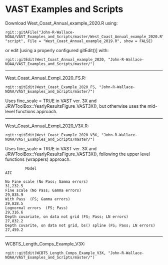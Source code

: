 # VAST Examples and Scripts

Download West_Coast_Annual_example_2020.R using:

    rgit::gitAFile("John-R-Wallace-NOAA/VAST_Examples_and_Scripts/master/West_Coast_Annual_example_2020.R", "script", File = "West_Coast_Annual_example_2019.R", show = FALSE)
    
or edit [using a properly configured gitEdit()] with:

    rgit::gitEdit(West_Coast_Annual_example_2020, "John-R-Wallace-NOAA/VAST_Examples_and_Scripts/master/")

-----------------------------------------------------------------------------------------

West_Coast_Annual_Exmpl_2020_FS.R:
 
    rgit::gitEdit(West_Coast_Example_2020_FS, "John-R-Wallace-NOAA/VAST_Examples_and_Scripts/master/")
  
Uses fine_scale = TRUE in VAST ver. 3X and JRWToolBox::YearlyResultsFigure_VAST3X(), but otherwise uses the mid-level functions approach.

-----------------------------------------------------------------------------------------

West_Coast_Annual_Exmpl_2020_V3X.R:

    rgit::gitEdit(West_Coast_Example_2020_V3X, "John-R-Wallace-NOAA/VAST_Examples_and_Scripts/master/")
  
Uses fine_scale = TRUE in VAST ver. 3X and JRWToolBox::YearlyResultsFigure_VAST3X(), following the upper level functions (wrappers) approach.

             Model                                                            AIC
             
    No Fine scale (No Pass; Gamma errors)                                   31,232.5
    Fine scale (No Pass; Gamma errors)                                      29,835.9
    With Pass  (FS; Gamma errors)                                           29,828.5
    Lognormal errors  (FS; Pass)                                            29,316.6
    Depth covariate, on data not grid (FS; Pass; LN errors)                 27,832.2
    Depth covarite, on data not grid, bs() spline (FS; Pass; LN errors)     27,459.2

-----------------------------------------------------------------------------------------

WCBTS_Length_Comps_Example_V3X:
 
    rgit::gitEdit(WCBTS_Length_Comps_Example_V3X, "John-R-Wallace-NOAA/VAST_Examples_and_Scripts/master/")



